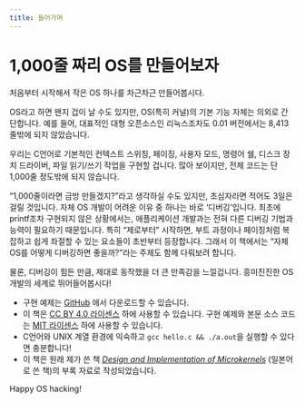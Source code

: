 ```yaml
---
title: 들어가며
---
```


# 1,000줄 짜리 OS를 만들어보자 

처음부터 시작해서 작은 OS 하나를 차근차근 만들어봅시다.

OS라고 하면 왠지 겁이 날 수도 있지만, OS(특히 커널)의 기본 기능 자체는 의외로 간단합니다. 예를 들어, 대표적인 대형 오픈소스인 리눅스조차도 0.01 버전에서는 8,413줄밖에 되지 않았습니다. 

우리는 C언어로 기본적인 컨텍스트 스위칭, 페이징, 사용자 모드, 명령어 쉘, 디스크 장치 드라이버, 파일 읽기/쓰기 작업을 구현할 겁니다. 많아 보이지만, 전체 코드는 단 1,000줄 정도밖에 되지 않습니다.

“1,000줄이라면 금방 만들겠지?”라고 생각하실 수도 있지만, 초심자라면 적어도 3일은 걸릴 것입니다. 자체 OS 개발이 어려운 이유 중 하나는 바로 ‘디버깅’입니다. 최초에 printf조차 구현되지 않은 상황에서는, 애플리케이션 개발과는 전혀 다른 디버깅 기법과 능력이 필요하기 때문입니다. 특히 “제로부터” 시작하면, 부트 과정이나 페이징처럼 복잡하고 쉽게 좌절할 수 있는 요소들이 초반부터 등장합니다. 그래서 이 책에서는 “자체 OS를 어떻게 디버깅하면 좋을까?”라는 주제도 함께 다뤄보려 합니다.

물론, 디버깅이 힘든 만큼, 제대로 동작했을 더 큰 만족감을 느낄겁니다. 흥미진진한 OS 개발의 세계로 뛰어들어봅시다!

- 구현 예제는 [GitHub](https://github.com/nuta/operating-system-in-1000-lines) 에서 다운로드할 수 있습니다.
- 이 책은 [CC BY 4.0 라이센스](https://creativecommons.jp/faq) 하에 사용할 수 있습니다. 구현 예제와 본문 소스 코드는 [MIT 라이센스](https://opensource.org/licenses/MIT) 하에 사용할 수 있습니다.
- C언어와 UNIX 계열 환경에 익숙하고 `gcc hello.c && ./a.out`을 실행할 수 있다면 충분합니다!
- 이 책은 원래 제가 쓴 책 *[Design and Implementation of Microkernels](https://www.shuwasystem.co.jp/book/9784798068718.html)* (일본어로 쓴 책)의 부록 자료로 작성되었습니다.

Happy OS hacking!
